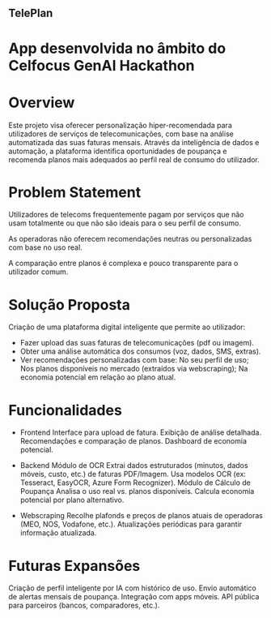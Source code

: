 ## TelePlan
# App desenvolvida no âmbito do Celfocus GenAI Hackathon

# Overview
Este projeto visa oferecer personalização hiper-recomendada para utilizadores de serviços de telecomunicações, com base na análise automatizada das suas faturas mensais. Através da inteligência de dados e automação, a plataforma identifica oportunidades de poupança e recomenda planos mais adequados ao perfil real de consumo do utilizador.

# Problem Statement
Utilizadores de telecoms frequentemente pagam por serviços que não usam totalmente ou que não são ideais para o seu perfil de consumo.

As operadoras não oferecem recomendações neutras ou personalizadas com base no uso real.

A comparação entre planos é complexa e pouco transparente para o utilizador comum.

# Solução Proposta
Criação de uma plataforma digital inteligente que permite ao utilizador:
- Fazer upload das suas faturas de telecomunicações (pdf ou imagem).
- Obter uma análise automática dos consumos (voz, dados, SMS, extras).
- Ver recomendações personalizadas com base:
  No seu perfil de uso;
  Nos planos disponíveis no mercado (extraídos via webscraping);
  Na economia potencial em relação ao plano atual.

# Funcionalidades
- Frontend
  Interface para upload de fatura.
  Exibição de análise detalhada.
  Recomendações e comparação de planos.
  Dashboard de economia potencial.

- Backend
  Módulo de OCR
  Extrai dados estruturados (minutos, dados móveis, custo, etc.) de faturas PDF/Imagem.
  Usa modelos OCR (ex: Tesseract, EasyOCR, Azure Form Recognizer).
  Módulo de Cálculo de Poupança
  Analisa o uso real vs. planos disponíveis.
  Calcula economia potencial por plano alternativo.

- Webscraping
  Recolhe plafonds e preços de planos atuais de operadoras (MEO, NOS, Vodafone, etc.).
  Atualizações periódicas para garantir informação atualizada.

# Futuras Expansões
Criação de perfil inteligente por IA com histórico de uso.
Envio automático de alertas mensais de poupança.
Integração com apps móveis.
API pública para parceiros (bancos, comparadores, etc.).

